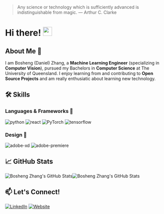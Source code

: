 > Any science or technology which is sufficiently advanced is indistinguishable from magic. — Arthur C. Clarke

# Hi there! <img src="https://media.giphy.com/media/hvRJCLFzcasrR4ia7z/giphy.gif" width="29px"> 

## About Me 🚀
I am Bosheng (Daniel) Zhang, a **Machine Learning Engineer** (specializing in **Computer Vision**), pursued my Bachelors in **Computer Science** at The University of Queensland. I enjoy learning from and contributing to **Open Source Projects** and am really enthusiatic about learning new technology.  

## 🛠️ Skills
### Languages & Frameworks 🔧
![python](https://img.shields.io/badge/Python-3776AB?style=for-the-badge&logo=python&logoColor=white) 
![react](https://img.shields.io/badge/React-20232A?style=for-the-badge&logo=react&logoColor=61DAFB) 
![PyTorch](https://img.shields.io/badge/PyTorch-EE4C2C?style=for-the-badge&logo=PyTorch&logoColor=white) 
![tensorflow](https://img.shields.io/badge/TensorFlow-FF6F00?style=for-the-badge&logo=tensorflow&logoColor=white)

### Design 🎨
![adobe-xd](https://img.shields.io/badge/Adobe%20XD-470137?style=for-the-badge&logo=Adobe%20XD&logoColor=#FF61F6)
![adobe-premiere](https://img.shields.io/badge/Adobe-Premiere%20Pro-9999FF?style=for-the-badge&logo=Adobe-Premiere%20Pro&labelColor=2f2f5b&logoWidth=15)

## 📈 GitHub Stats
<div style="display: flex;">
  <img src="https://github-readme-streak-stats.herokuapp.com/?user=danielzhangau" alt="Bosheng Zhang's GitHub Stats" />
  <img src="https://github-readme-stats.vercel.app/api?username=danielzhangau&show_icons=true" alt="Bosheng Zhang's GitHub Stats" />
</div>

## 📫 Let's Connect!
[![LinkedIn](https://img.shields.io/badge/LinkedIn-0077B5?style=for-the-badge&logo=linkedin&logoColor=white)](https://www.linkedin.com/in/boshengzhangau/)
[![Website](https://img.shields.io/badge/Website-3b5998?style=for-the-badge&logo=google-chrome&logoColor=white)](https://danielzhangau.github.io/)
